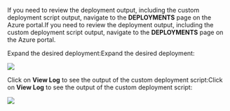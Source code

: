 <span data-ttu-id="a9e3c-101">If you need to review the deployment output, including the custom deployment script output, navigate to the  **DEPLOYMENTS** page on the Azure portal.</span><span class="sxs-lookup"><span data-stu-id="a9e3c-101">If you need to review the deployment output, including the custom deployment script output, navigate to the  **DEPLOYMENTS** page on the Azure portal.</span></span>

<span data-ttu-id="a9e3c-102">Expand the desired deployment:</span><span class="sxs-lookup"><span data-stu-id="a9e3c-102">Expand the desired deployment:</span></span>

![](https://docstestmedia1.blob.core.windows.net/azure-media/includes/media/web-sites-python-troubleshoot-deployment/portal-deployment-history.png)

<span data-ttu-id="a9e3c-103">Click on **View Log** to see the output of the custom deployment script:</span><span class="sxs-lookup"><span data-stu-id="a9e3c-103">Click on **View Log** to see the output of the custom deployment script:</span></span>

![](https://docstestmedia1.blob.core.windows.net/azure-media/includes/media/web-sites-python-troubleshoot-deployment/portal-deployment-log.png)



